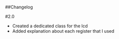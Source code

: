 ##Changelog

#2.0
- Created a dedicated class for the lcd
- Added explanation about each register that I used
